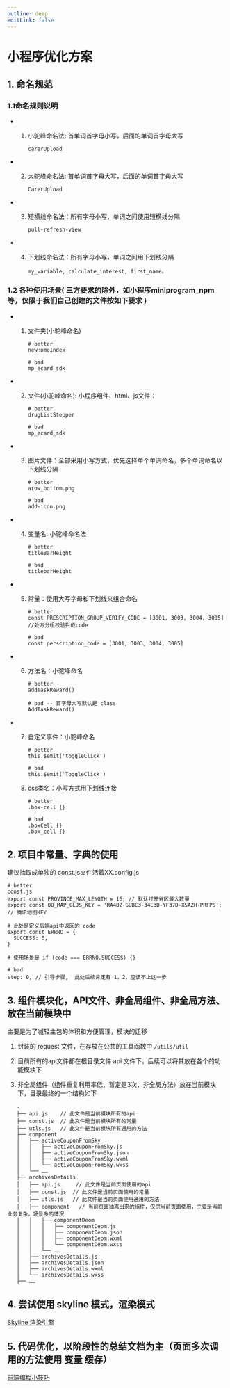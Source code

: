 ```yaml
---
outline: deep
editLink: false
---
```


# 小程序优化方案




## 1. 命名规范

### 1.1命名规则说明

- 1. 小驼峰命名法: 首单词首字母小写，后面的单词首字母大写

     ```
     carerUpload
     ```

- 2. 大驼峰命名法: 首单词首字母大写，后面的单词首字母大写

     ```
     CarerUpload
     ```

- 3. 短横线命名法：所有字母小写，单词之间使用短横线分隔

     ```
     pull-refresh-view
     ```

- 4. 下划线命名法：所有字母小写，单词之间用下划线分隔

     ```
     my_variable, calculate_interest, first_name。
     ```

### 1.2 各种使用场景( 三方要求的除外，如小程序miniprogram_npm等，仅限于我们自己创建的文件按如下要求 )

- 1. 文件夹(小驼峰命名)

     ```
     # better
     newHomeIndex
     
     # bad
     mp_ecard_sdk
     ```

- 2. 文件(小驼峰命名): 小程序组件、html、js文件：

     ```
     # better
     drugListStepper
     
     # bad
     mp_ecard_sdk
     ```

- 3. 图片文件：全部采用小写方式，优先选择单个单词命名，多个单词命名以下划线分隔

     ```
     # better
     arow_bottom.png
     
     # bad
     add-icon.png
     ```

- 4. 变量名: 小驼峰命名法

     ```
     # better
     titleBarHeight
     
     # bad
     titlebarHeight
     ```

- 5. 常量：使用大写字母和下划线来组合命名

     ```
     # better
     const PRESCRIPTION_GROUP_VERIFY_CODE = [3001, 3003, 3004, 3005] //处方分组校验拦截code
     
     # bad 
     const perscription_code = [3001, 3003, 3004, 3005]
     ```

- 6. 方法名：小驼峰命名

     ```
     # better
     addTaskReward()
     
     # bad -- 首字母大写默认是 class
     AddTaskReward()
     ```

- 7. 自定义事件：小驼峰命名

     ```
     # better
     this.$emit('toggleClick')
     
     # bad
     this.$emit('ToggleClick')
     ```

  8. css类名：小写方式用下划线连接

	   ```
     # better
     .box-cell {}
     
     # bad
     .boxCell {}
     .box_cell {}
     ```
     
## 2. 项目中常量、字典的使用
建议抽取成单独的 const.js文件活着XX.config.js
```
# better
const.js
export const PROVINCE_MAX_LENGTH = 16; // 默认打开省区最大数量
export const QQ_MAP_GLJS_KEY = 'RA4BZ-GUBC3-34E3D-YF37D-XSAZH-PRFPS'; // 腾讯地图KEY

# 此处是定义后端api中返回的 code
export const ERRNO = {
  SUCCESS: 0,
}

# 使用场景是 if (code === ERRNO.SUCCESS) {}

# bad
step: 0, // 引导步骤,  此处后续肯定有 1，2，应该不止这一步

```

## 3. 组件模块化，API文件、非全局组件、非全局方法、放在当前模块中

 主要是为了减轻主包的体积和方便管理，模块的迁移

1. 封装的 request 文件，在存放在公共的工具函数中 `/utils/util`

2. 目前所有的api文件都在根目录文件 api 文件下，后续可以将其放在各个的功能模块下

3. 非全局组件（组件重复利用率低，暂定是3次，非全局方法）放在当前模块下，目录最终的一个结构如下

```
   .
   ├── api.js    // 此文件是当前模块所有的api
   ├── const.js  // 此文件是当前模块所有的常量
   ├── utls.js   // 此文件是当前模块所有通用的方法
   ├── component
   │   ├── activeCouponFromSky
   │   │   ├── activeCouponFromSky.js
   │   │   ├── activeCouponFromSky.json
   │   │   ├── activeCouponFromSky.wxml
   │   │   └── activeCouponFromSky.wxss
   │   └── ……
   ├── archivesDetails
   │   ├── api.js     // 此文件是当前页面使用的api
   │   ├── const.js  // 此文件是当前页面使用的常量
   │   ├── utls.js   // 此文件是当前页面使用通用的方法
   │   ├── component   // 当前页面抽离出来的组件，仅供当前页面使用，主要是当前业务复杂，场景多的情况
   │   │   ├── componentDeom
   │   │   │   ├── componentDeom.js
   │   │   │   ├── componentDeom.json
   │   │   │   ├── componentDeom.wxml
   │   │   │   └── componentDeom.wxss
   │   │   └── ……
   │   ├── archivesDetails.js
   │   ├── archivesDetails.json
   │   ├── archivesDetails.wxml
   │   └── archivesDetails.wxss
   ├── ……
```

   ## 	4. 尝试使用 skyline 模式，渲染模式

[Skyline 渲染引擎](https://developers.weixin.qq.com/miniprogram/dev/framework/runtime/skyline/comparation.html)

   ##  5. 代码优化，以阶段性的总结文档为主（页面多次调用的方法使用 变量 缓存）

[前端编程小技巧](/frontend/others/litterTips) 



